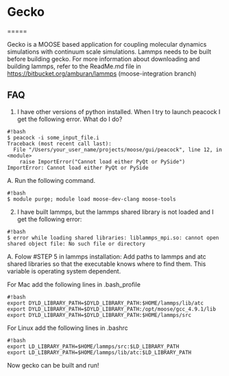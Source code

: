 # Gecko #
=====

Gecko is a MOOSE based application for coupling molecular dynamics simulations with continuum scale simulations. 
Lammps needs to be built before building gecko. For more information about downloading and building lammps, refer to the ReadMe.md file in https://bitbucket.org/amburan/lammps (moose-integration branch)


## FAQ ##

1) I have other versions of python installed. When I try to launch peacock I get the following error. What do I do?
```
#!bash
$ peacock -i some_input_file.i 
Traceback (most recent call last):
  File "/Users/your_user_name/projects/moose/gui/peacock", line 12, in <module>
    raise ImportError("Cannot load either PyQt or PySide")
ImportError: Cannot load either PyQt or PySide
```
A. Run the following command.
```
#!bash
$ module purge; module load moose-dev-clang moose-tools
```

2) I have built lammps, but the lammps shared library is not loaded and I get the following error:
```
#!bash
$ error while loading shared libraries: liblammps_mpi.so: cannot open shared object file: No such file or directory
```
A. Folow #STEP 5 in lammps installation: Add paths to lammps and atc shared libraries so that the executable knows where to find them. This variable is operating system dependent.

For Mac add the following lines in .bash_profile
```
#!bash
export DYLD_LIBRARY_PATH=$DYLD_LIBRARY_PATH:$HOME/lammps/lib/atc
export DYLD_LIBRARY_PATH=$DYLD_LIBRARY_PATH:/opt/moose/gcc_4.9.1/lib
export DYLD_LIBRARY_PATH=$DYLD_LIBRARY_PATH:$HOME/lammps/src
```

For Linux add the following lines in .bashrc
```
#!bash
export LD_LIBRARY_PATH=$HOME/lammps/src:$LD_LIBRARY_PATH
export LD_LIBRARY_PATH=$HOME/lammps/lib/atc:$LD_LIBRARY_PATH
```
Now gecko can be built and run!